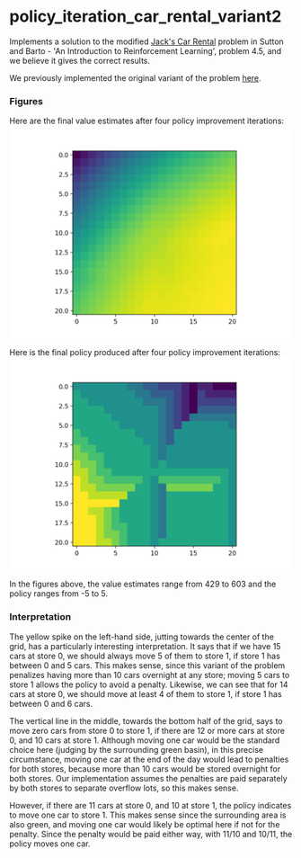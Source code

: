 # policy_iteration_car_rental_variant2

Implements a solution to the modified [Jack's Car Rental](http://www.incompleteideas.net/sutton/book/first/4/node4.html) problem in Sutton and Barto - 'An Introduction to Reinforcement Learning',
problem 4.5, and we believe it gives the correct results. 

We previously implemented the original variant of the problem [here](https://github.com/lucaslingle/policy_iteration_car_rental). 

### Figures

Here are the final value estimates after four policy improvement iterations:
![value estimates](assets/value_estimates.png)

Here is the final policy produced after four policy improvement iterations:
![policy](assets/policy.png)

In the figures above, the value estimates range from 429 to 603 and the policy ranges from -5 to 5.

### Interpretation

The yellow spike on the left-hand side, jutting towards the center of the grid, has a particularly interesting interpretation. 
It says that if we have 15 cars at store 0, we should always move 5 of them to store 1, if store 1 has between 0 and 5 cars.
This makes sense, since this variant of the problem penalizes having more than 10 cars overnight at any store; moving 5 cars to store 1 allows the policy to avoid a penalty.
Likewise, we can see that for 14 cars at store 0, we should move at least 4 of them to store 1, if store 1 has between 0 and 6 cars.

The vertical line in the middle, towards the bottom half of the grid, says to move zero cars from store 0 to store 1, if there are 12 or more cars at store 0, and 10 cars at store 1. 
Although moving one car would be the standard choice here (judging by the surrounding green basin), in this precise circumstance, 
moving one car at the end of the day would lead to penalties for both stores, because more than 10 cars would be stored overnight for both stores. 
Our implementation assumes the penalties are paid separately by both stores to separate overflow lots, so this makes sense.

However, if there are 11 cars at store 0, and 10 at store 1, the policy indicates to move one car to store 1. 
This makes sense since the surrounding area is also green, and moving one car would likely be optimal here if not for the penalty. 
Since the penalty would be paid either way, with 11/10 and 10/11, the policy moves one car.
